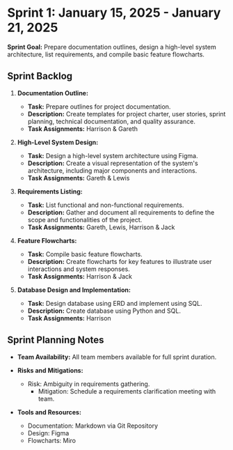 # Sprint 1: January 15, 2025 - January 21, 2025

**Sprint Goal:** Prepare documentation outlines, design a high-level system architecture, list requirements, and compile basic feature flowcharts.

## Sprint Backlog

1. **Documentation Outline:**
   - **Task:** Prepare outlines for project documentation.
   - **Description:** Create templates for project charter, user stories, sprint planning, technical documentation, and quality assurance.
   - **Task Assignments:** Harrison & Gareth

2. **High-Level System Design:**
   - **Task:** Design a high-level system architecture using Figma.
   - **Description:** Create a visual representation of the system's architecture, including major components and interactions.
   - **Task Assignments:** Gareth & Lewis

3. **Requirements Listing:**
   - **Task:** List functional and non-functional requirements.
   - **Description:** Gather and document all requirements to define the scope and functionalities of the project.
   - **Task Assignments:** Gareth, Lewis, Harrison & Jack

4. **Feature Flowcharts:**
   - **Task:** Compile basic feature flowcharts.
   - **Description:** Create flowcharts for key features to illustrate user interactions and system responses.
   - **Task Assignments:** Harrison & Jack
  
5. **Database Design and Implementation:**
   - **Task:** Design database using ERD and implement using SQL.
   - **Description:** Create database using Python and SQL.
   - **Task Assignments:** Harrison

## Sprint Planning Notes

- **Team Availability:** All team members available for full sprint duration.
- **Risks and Mitigations:**
  - Risk: Ambiguity in requirements gathering.
    - Mitigation: Schedule a requirements clarification meeting with team.

- **Tools and Resources:**
  - Documentation: Markdown via Git Repository
  - Design: Figma
  - Flowcharts: Miro
